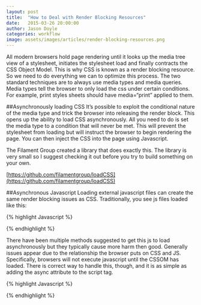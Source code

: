 ```yaml
---
layout: post
title:  "How to Deal with Render Blocking Resources"
date:   2015-03-26 20:00:00
author: Jason Doyle
categories: workflow
image: assets/images/articles/render-blocking-resources.png
---
```


All modern browsers hold page rendering until it looks up the media tree view of a stylesheet, initiates the stylesheet load and finally contracts the CSS Object Model. This is why CSS is known as a render blocking resource. So we need to do everything we can to optimize this process. The two standard techniques are to always use media types and media queries. Media types tell the browser to only load the css under certain conditions. For example, print styles sheets should have media=“print” applied to them.

##Asynchronously loading CSS
It’s possible to exploit the conditional nature of the media type and trick the browser into releasing the render block. This opens up the ability to load CSS asynchronously. All you need to do is set the media type to a condition that will never be met. This will prevent the stylesheet from loading but will instruct the browser to begin rendering the page. You can then inject the CSS into the page using Javascript.

The Filament Group created a library that does exactly this. The library is very small so I suggest checking it out before you try to build something on your own.

[https://github.com/filamentgroup/loadCSS](https://github.com/filamentgroup/loadCSS)

##Asynchronous Javascript
Loading external javascript files can create the same render blocking issues as CSS. Traditionally, you see js files loaded like this:

{% highlight Javascript %}
<script src="//host.com/script.js"></script>
{% endhighlight %}

There have been multiple methods suggested to get this js to load asynchronously but they typically cause more harm then good. Generally issues appear due to the relationship the browser puts on CSS and JS. Specifically, browsers will not execute javascript until the CSSOM has loaded. There is correct way to handle this, though, and it is as simple as adding the async attribute to the script tag.

{% highlight Javascript %}
<script src="//host.com/script.js" async></script>
{% endhighlight %}

